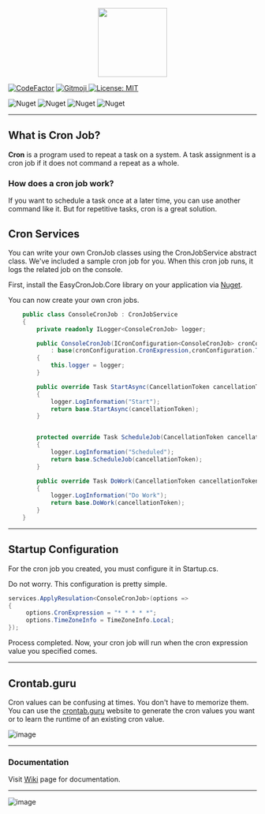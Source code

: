 <p align="center">
  <img src="https://user-images.githubusercontent.com/47147484/121789342-dcf22600-cbdd-11eb-8394-c7dca1a95f97.png" style="max-width:100%;" height="140" />
</p>

[![CodeFactor](https://www.codefactor.io/repository/github/furkandeveloper/easycronjob/badge)](https://www.codefactor.io/repository/github/furkandeveloper/easycronjob)
<a href="https://gitmoji.carloscuesta.me">
  <img src="https://img.shields.io/badge/gitmoji-%20😜%20😍-FFDD67.svg?style=flat-square" alt="Gitmoji">
</a>
[![License: MIT](https://img.shields.io/badge/License-MIT-yellow.svg)](https://opensource.org/licenses/MIT)

![Nuget](https://img.shields.io/nuget/dt/EasyCronJob.Core?label=EasyCronJob.Core%20Downloads)
![Nuget](https://img.shields.io/nuget/v/EasyCronJob.Core?label=EasyCronJob.Core)
![Nuget](https://img.shields.io/nuget/dt/EasyCronJob.Abstractions?label=EasyCronJob.Abstractions%20Downloads)
![Nuget](https://img.shields.io/nuget/v/EasyCronJob.Abstractions?label=EasyCronJob.Abstractions)

***

## What is Cron Job?
**Cron** is a program used to repeat a task on a system. A task assignment is a cron job if it does not command a repeat as a whole.

### How does a cron job work?

If you want to schedule a task once at a later time, you can use another command like it. But for repetitive tasks, cron is a great solution.

  
## Cron Services

You can write your own CronJob classes using the CronJobService abstract class.
We've included a sample cron job for you.
When this cron job runs, it logs the related job on the console.

First, install the EasyCronJob.Core library on your application via [Nuget](https://www.nuget.org/packages/EasyCronJob.Core/).

You can now create your own cron jobs.

```csharp
    public class ConsoleCronJob : CronJobService
    {
        private readonly ILogger<ConsoleCronJob> logger;

        public ConsoleCronJob(ICronConfiguration<ConsoleCronJob> cronConfiguration, ILogger<ConsoleCronJob> logger) 
            : base(cronConfiguration.CronExpression,cronConfiguration.TimeZoneInfo)
        {
            this.logger = logger;
        }

        public override Task StartAsync(CancellationToken cancellationToken)
        {
            logger.LogInformation("Start");
            return base.StartAsync(cancellationToken);
        }


        protected override Task ScheduleJob(CancellationToken cancellationToken)
        {
            logger.LogInformation("Scheduled");
            return base.ScheduleJob(cancellationToken);
        }

        public override Task DoWork(CancellationToken cancellationToken)
        {
            logger.LogInformation("Do Work");
            return base.DoWork(cancellationToken);
        }
    }
```
  
***
  ## Startup Configuration
  
For the cron job you created, you must configure it in Startup.cs.

Do not worry. This configuration is pretty simple.

```csharp
services.ApplyResulation<ConsoleCronJob>(options =>
{
     options.CronExpression = "* * * * *";
     options.TimeZoneInfo = TimeZoneInfo.Local;
});
```

Process completed. Now, your cron job will run when the cron expression value you specified comes.
  ***
  ## Crontab.guru

Cron values ​​can be confusing at times.
You don't have to memorize them.
You can use the [crontab.guru](https://crontab.guru/) website to generate the cron values ​​you want or to learn the runtime of an existing cron value.

![image](https://user-images.githubusercontent.com/47147484/121820030-25224e80-cc99-11eb-82c0-059688736ed0.png)
  
  ***
  
### Documentation
Visit [Wiki](https://github.com/furkandeveloper/EasyCronJob/wiki) page for documentation.

***

![image](https://user-images.githubusercontent.com/47147484/121820542-17ba9380-cc9c-11eb-9961-f8a882aa7607.png)
